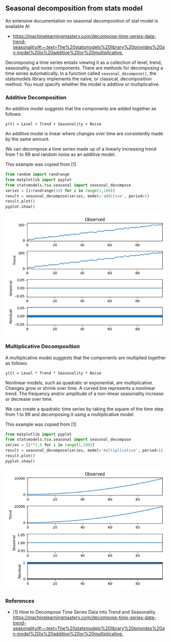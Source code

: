 ## Seasonal decomposition from stats model

An extensive documentation on seasonal decomposition of stat model is
available At

* <https://machinelearningmastery.com/decompose-time-series-data-trend-seasonality/#:~:text=The%20statsmodels%20library%20provides%20an,model%20is%20additive%20or%20multiplicative.>



Decomposing a time series entails viewing it as a collection of
level, trend, seasonality, and noise components.
There are methods for decomposing a time series automatically.
In a function called `seasonal_decompose()`, the statsmodels library 
implements the naive, or classical, decomposition method. You must 
specify whether the model is additive or multiplicative.

### Additive Decomposition

An additive model suggests that the components are added together as
follows:

```
y(t) = Level + Trend + Seasonality + Noise
```

An additive model is linear where changes over time are consistently made 
by the same amount.

We can decompose a time series made up of a linearly increasing trend from
1 to 99 and random noise as an additive model.

This example was copied from [1]

```python
from random import randrange
from matplotlib import pyplot
from statsmodels.tsa.seasonal import seasonal_decompose
series = [i+randrange(10) for i in range(1,100)]
result = seasonal_decompose(series, model='additive', period=1)
result.plot()
pyplot.show()
```

![img.png](img.png)

### Multiplicative Decomposition

A multiplicative model suggests that the components are multiplied together
as follows:
```
y(t) = Level * Trend * Seasonality * Noise
```
Nonlinear models, such as quadratic or exponential, are multiplicative. 
Changes grow or shrink over time. A curved line represents a nonlinear trend.
The frequency and/or amplitude of a non-linear seasonality increase or decrease
over time.

We can create a quadratic time series by taking the square of the time step from 
1 to 99 and decomposing it using a multiplicative model.

This example was copied from [1]

```python
from matplotlib import pyplot
from statsmodels.tsa.seasonal import seasonal_decompose
series = [i**2.0 for i in range(1,100)]
result = seasonal_decompose(series, model='multiplicative', period=1)
result.plot()
pyplot.show()
```
![img_1.png](img1.png)

### References
 * [1] How to Decompose Time Series Data into Trend and Seasonality  <https://machinelearningmastery.com/decompose-time-series-data-trend-seasonality/#:~:text=The%20statsmodels%20library%20provides%20an,model%20is%20additive%20or%20multiplicative.>

